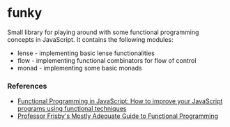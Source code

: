 # funky

Small library for playing around with some functional programming concepts in JavaScript. It contains the following modules:

* lense - implementing basic lense functionalities
* flow - implementing functional combinators for flow of control
* monad - implementing some basic monads

### References

* [Functional Programming in JavaScript: How to improve your JavaScript programs using functional techniques](https://www.amazon.com/Functional-Programming-JavaScript-functional-techniques/dp/1617292826/)
* [Professor Frisby's Mostly Adequate Guide to Functional Programming](https://drboolean.gitbooks.io/mostly-adequate-guide/content/)
